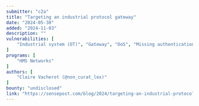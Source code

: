 ```yaml
---
submitter: "c2a"
title: "Targeting an industrial protocol gateway"
date: "2024-05-30"
added: "2024-11-03"
description: ""
vulnerabilities: [
    "Industrial system (OT)", "Gateway", "DoS", "Missing authentication"
]
programs: [
    "HMS Networks"
]
authors: [
    "Claire Vacherot (@non_curat_lex)"
]
bounty: "undisclosed"
link: "https://sensepost.com/blog/2024/targeting-an-industrial-protocol-gateway/"
---
```




